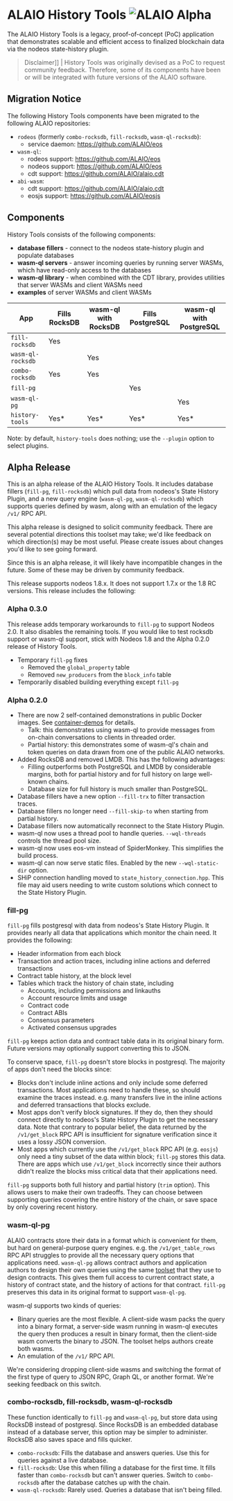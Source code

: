 # ALAIO History Tools ![ALAIO Alpha](https://img.shields.io/badge/ALAIO-Alpha-blue.svg)

The ALAIO History Tools is a legacy, proof-of-concept (PoC) application that demonstrates scalable and efficient access to finalized blockchain data via the nodeos state-history plugin.

> Disclaimer]]
| History Tools was originally devised as a PoC to request community feedback. Therefore, some of its components have been or will be integrated with future versions of the ALAIO software.

## Migration Notice

The following History Tools components have been migrated to the following ALAIO repositories:
* `rodeos` (formerly `combo-rocksdb`, `fill-rocksdb`, `wasm-ql-rocksdb`):
  * service daemon: https://github.com/ALAIO/eos
* `wasm-ql`:
  * rodeos support: https://github.com/ALAIO/eos
  * nodeos support: https://github.com/ALAIO/eos
  * cdt support: https://github.com/ALAIO/alaio.cdt
* `abi-wasm`:
  * cdt support: https://github.com/ALAIO/alaio.cdt
  * eosjs support: https://github.com/ALAIO/eosjs

## Components

History Tools consists of the following components:

* **database fillers** -  connect to the nodeos state-history plugin and populate databases
* **wasm-ql servers** - answer incoming queries by running server WASMs, which have read-only access to the databases
* **wasm-ql library** - when combined with the CDT library, provides utilities that server WASMs and client WASMs need
* **examples** of server WASMs and client WASMs

| App               | Fills RocksDB | wasm-ql with RocksDB       | Fills PostgreSQL | wasm-ql with PostgreSQL |
| ----------------- | ------------- | -------------------------- | ---------------- | ---------------- |
| `fill-rocksdb`    | Yes           |                            |                  |                  |        
| `wasm-ql-rocksdb` |               | Yes                        |                  |                  |            
| `combo-rocksdb`   | Yes           | Yes                        |                  |                  |            
| `fill-pg`         |               |                            | Yes              |                  |        
| `wasm-ql-pg`      |               |                            |                  | Yes              |            
| `history-tools`   | Yes*          | Yes*                       | Yes*             | Yes*             |            

Note: by default, `history-tools` does nothing; use the `--plugin` option to select plugins.

## Alpha Release

This is an alpha release of the ALAIO History Tools. It includes database fillers
(`fill-pg`, `fill-rocksdb`) which pull data from nodeos's State History Plugin, and a new
query engine (`wasm-ql-pg`, `wasm-ql-rocksdb`) which supports queries defined by wasm, along
with an emulation of the legacy `/v1/` RPC API.

This alpha release is designed to solicit community feedback. There are several potential
directions this toolset may take; we'd like feedback on which direction(s) may be most
useful. Please create issues about changes you'd like to see going forward.

Since this is an alpha release, it will likely have incompatible changes in the
future. Some of these may be driven by community feedback.

This release supports nodeos 1.8.x. It does not support 1.7.x or the 1.8 RC versions. This release
includes the following:

### Alpha 0.3.0

This release adds temporary workarounds to `fill-pg` to support Nodeos 2.0. It also disables the remaining tools. If you would
like to test rocksdb support or wasm-ql support, stick with Nodeos 1.8 and the Alpha 0.2.0 release of History Tools.

* Temporary `fill-pg` fixes
  * Removed the `global_property` table
  * Removed `new_producers` from the `block_info` table
* Temporarily disabled building everything except `fill-pg`

### Alpha 0.2.0

* There are now 2 self-contained demonstrations in public Docker images. See [container-demos](doc/container-demos.md) for details.
  * Talk: this demonstrates using wasm-ql to provide messages from on-chain conversations to clients in threaded order.
  * Partial history: this demonstrates some of wasm-ql's chain and token queries on data drawn from one of the public ALAIO networks.
* Added RocksDB and removed LMDB. This has the following advantages:
  * Filling outperforms both PostgreSQL and LMDB by considerable margins, both for partial history
    and for full history on large well-known chains.
  * Database size for full history is much smaller than PostgreSQL.
* Database fillers have a new option `--fill-trx` to filter transaction traces.
* Database fillers no longer need `--fill-skip-to` when starting from partial history.
* Database fillers now automatically reconnect to the State History Plugin.
* wasm-ql now uses a thread pool to handle queries. `--wql-threads` controls the thread pool size.
* wasm-ql now uses eos-vm instead of SpiderMonkey. This simplifies the build process.
* wasm-ql can now serve static files. Enabled by the new `--wql-static-dir` option.
* SHiP connection handling moved to `state_history_connection.hpp`. This file may aid users needing
  to write custom solutions which connect to the State History Plugin.

### fill-pg

`fill-pg` fills postgresql with data from nodeos's State History Plugin. It provides nearly all
data that applications which monitor the chain need. It provides the following:

* Header information from each block
* Transaction and action traces, including inline actions and deferred transactions
* Contract table history, at the block level
* Tables which track the history of chain state, including
  * Accounts, including permissions and linkauths
  * Account resource limits and usage
  * Contract code
  * Contract ABIs
  * Consensus parameters
  * Activated consensus upgrades

`fill-pg` keeps action data and contract table data in its original binary form. Future versions
may optionally support converting this to JSON.

To conserve space, `fill-pg` doesn't store blocks in postgresql. The majority of apps
don't need the blocks since:

* Blocks don't include inline actions and only include some deferred transactions. Most
  applications need to handle these, so should examine the traces instead. e.g. many transfers
  live in the inline actions and deferred transactions that blocks exclude.
* Most apps don't verify block signatures. If they do, then they should connect directly to
  nodeos's State History Plugin to get the necessary data. Note that contrary to
  popular belief, the data returned by the `/v1/get_block` RPC API is insufficient for
  signature verification since it uses a lossy JSON conversion.
* Most apps which currently use the `/v1/get_block` RPC API (e.g. `eosjs`) only need a tiny
  subset of the data within block; `fill-pg` stores this data. There are apps which use
  `/v1/get_block` incorrectly since their authors didn't realize the blocks miss
  critical data that their applications need.

`fill-pg` supports both full history and partial history (`trim` option). This allows users
to make their own tradeoffs. They can choose between supporting queries covering the entire
history of the chain, or save space by only covering recent history.

### wasm-ql-pg

ALAIO contracts store their data in a format which is convenient for them, but hard
on general-purpose query engines. e.g. the `/v1/get_table_rows` RPC API struggles to provide 
all the necessary query options that applications need. `wasm-ql-pg` allows contract authors
and application authors to design their own queries using the same 
[toolset](https://github.com/ALAIO/alaio.cdt) that they use to design contracts. This
gives them full access to current contract state, a history of contract state, and the
history of actions for that contract. `fill-pg` preserves this data in its original
format to support `wasm-ql-pg`.

wasm-ql supports two kinds of queries:
* Binary queries are the most flexible. A client-side wasm packs the query into a binary
  format, a server-side wasm running in wasm-ql executes the query then produces a result
  in binary format, then the client-side wasm converts the binary to JSON. The toolset
  helps authors create both wasms.
* An emulation of the `/v1/` RPC API.

We're considering dropping client-side wasms and switching the format of the first type
of query to JSON RPC, Graph QL, or another format. We're seeking feedback on this switch.

### combo-rocksdb, fill-rocksdb, wasm-ql-rocksdb

These function identically to `fill-pg` and `wasm-ql-pg`, but store data using RocksDB
instead of postgresql. Since RocksDB is an embedded database instead of a database server,
this option may be simpler to administer. RocksDB also saves space and fills quicker.

* `combo-rocksdb`: Fills the database and answers queries. Use this for queries against a live database.
* `fill-rocksdb`: Use this when filling a database for the first time. It fills faster
   than `combo-rocksdb` but can't answer queries. Switch to `combo-rocksdb` after the database
   catches up with the chain.
* `wasm-ql-rocksdb`: Rarely used. Queries a database that isn't being filled.
